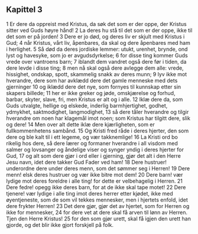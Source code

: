 ## Kapittel 3

1 Er dere da oppreist med Kristus, da søk det som er der oppe, der Kristus sitter ved Guds høyre hånd!
2 La deres hu stå til det som er der oppe, ikke til det som er på jorden!
3 Dere er jo død, og deres liv er skjult med Kristus i Gud;
4 når Kristus, vårt liv, åpenbares, da skal og dere åpenbares med ham i herlighet.
5 Så død da deres jordiske lemmer: utukt, urenhet, brynde, ond lyst og havesyke, som jo er avgudsdyrkelse;
6 for disse ting kommer Guds vrede over vantroens barn;
7 iblandt dem vandret også dere før i tiden, da dere levde i disse ting;
8 men nå skal også dere avlegge dem alle: vrede, hissighet, ondskap, spott, skammelig snakk av deres munn;
9 lyv ikke mot hverandre, dere som har avklædd dere det gamle menneske med dets gjerninger
10 og iklædd dere det nye, som fornyes til kunnskap etter sin skapers billede;
11 her er ikke greker og jøde, omskjærelse og forhud, barbar, skyter, slave, fri, men Kristus er alt og i alle.
12 Iklæ dere da, som Guds utvalgte, hellige og elskede, inderlig barmhjertighet, godhet, ydmykhet, saktmodighet, langmodighet,
13 så dere tåler hverandre og tilgir hverandre om noen har klagemål imot noen; som Kristus har tilgitt dere, slik og dere!
14 Men over alt dette iklæ dere kjærligheten, som er fullkommenhetens sambånd.
15 Og Kristi fred råde i deres hjerter, den som dere og ble kalt til i ett legeme, og vær takknemlige!
16 La Kristi ord bo rikelig hos dere, så dere lærer og formaner hverandre i all visdom med salmer og lovsanger og åndelige viser og synger yndig i deres hjerter for Gud,
17 og alt som dere gjør i ord eller i gjerning, gjør det alt i den Herre Jesu navn, idet dere takker Gud Fader ved ham!
18 Dere hustruer! underordne dere under deres menn, som det sømmer seg i Herren!
19 Dere menn! elsk deres hustruer og vær ikke bitre mot dem!
20 Dere barn! vær lydige mot deres foreldre i alle ting! for dette er velbehagelig i Herren.
21 Dere fedre! opegg ikke deres barn, for at de ikke skal tape motet!
22 Dere tjenere! vær lydige i alle ting imot deres herrer etter kjødet, ikke med øyentjeneste, som de som vil tekkes mennesker, men i hjertets enfold, idet dere frykter Herren!
23 Det dere gjør, gjør det av hjertet, som for Herren og ikke for mennesker,
24 for dere vet at dere skal få arven til lønn av Herren. Tjen den Herre Kristus!
25 for den som gjør urett, skal få igjen den urett han gjorde, og det blir ikke gjort forskjell på folk.
